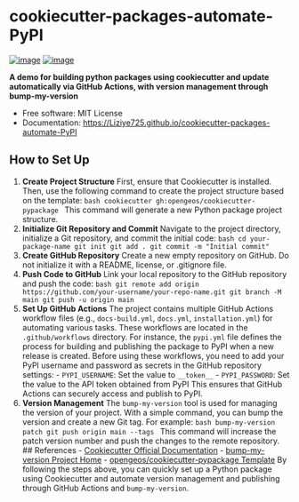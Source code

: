 # cookiecutter-packages-automate-PyPI


[![image](https://img.shields.io/pypi/v/cookiecutter-packages-automate-PyPI.svg)](https://pypi.python.org/pypi/cookiecutter-packages-automate-PyPI)
[![image](https://img.shields.io/conda/vn/conda-forge/cookiecutter-packages-automate-PyPI.svg)](https://anaconda.org/conda-forge/cookiecutter-packages-automate-PyPI)


**A demo for building python packages using cookiecutter and update automatically via GitHub Actions, with version management through bump-my-version**


-   Free software: MIT License
-   Documentation: https://Liziye725.github.io/cookiecutter-packages-automate-PyPI
    

## How to Set Up 
1. **Create Project Structure** First, ensure that Cookiecutter is installed. Then, use the following command to create the project structure based on the template: ```bash cookiecutter gh:opengeos/cookiecutter-pypackage ``` This command will generate a new Python package project structure.
2. **Initialize Git Repository and Commit** Navigate to the project directory, initialize a Git repository, and commit the initial code: ```bash cd your-package-name git init git add . git commit -m "Initial commit" ```
3. **Create GitHub Repository** Create a new empty repository on GitHub. Do not initialize it with a README, license, or .gitignore file.
4. **Push Code to GitHub** Link your local repository to the GitHub repository and push the code: ```bash git remote add origin https://github.com/your-username/your-repo-name.git git branch -M main git push -u origin main ```
5. **Set Up GitHub Actions** The project contains multiple GitHub Actions workflow files (e.g., `docs-build.yml`, `docs.yml`, `installation.yml`) for automating various tasks. These workflows are located in the `.github/workflows` directory. For instance, the `pypi.yml` file defines the process for building and publishing the package to PyPI when a new release is created. Before using these workflows, you need to add your PyPI username and password as secrets in the GitHub repository settings: - `PYPI_USERNAME`: Set the value to `__token__` - `PYPI_PASSWORD`: Set the value to the API token obtained from PyPI This ensures that GitHub Actions can securely access and publish to PyPI.
6. **Version Management** The `bump-my-version` tool is used for managing the version of your project. With a simple command, you can bump the version and create a new Git tag. For example: ```bash bump-my-version patch git push origin main --tags ``` This command will increase the patch version number and push the changes to the remote repository. ## References - [Cookiecutter Official Documentation](https://github.com/cookiecutter/cookiecutter) - [bump-my-version Project Home](https://github.com/callowayproject/bump-my-version) - [opengeos/cookiecutter-pypackage Template](https://github.com/opengeos/cookiecutter-pypackage) By following the steps above, you can quickly set up a Python package using Cookiecutter and automate version management and publishing through GitHub Actions and `bump-my-version`.
